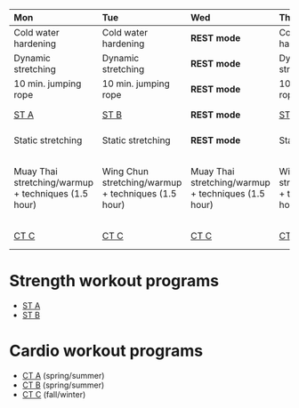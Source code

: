 

| Mon | Tue | Wed | Thu | Fri | Sat | Sun |
|:---|:---|:---|:---|:---|:---|:---|
| Cold water hardening | Cold water hardening | **REST mode** | Cold water hardening | Cold water hardening | **REST mode** | Cold water hardening |
| Dynamic stretching | Dynamic stretching | **REST mode** | Dynamic stretching | Dynamic stretching | **REST mode** | Dynamic stretching |
| 10 min. jumping rope | 10 min. jumping rope | **REST mode** | 10 min. jumping rope | 10 min. jumping rope | **REST mode** | 10 min. jumping rope |
| [ST A](https://github.com/mobsikx/workout/blob/master/Full-A.md) | [ST B](https://github.com/mobsikx/workout/blob/master/Full-B.md) | **REST mode** | [ST A](https://github.com/mobsikx/workout/blob/master/Full-A.md) | [ST B](https://github.com/mobsikx/workout/blob/master/Full-B.md) | **REST mode** | [ST A](https://github.com/mobsikx/workout/blob/master/Full-A.md) |
| Static stretching | Static stretching | **REST mode** | Static stretching | Static stretching | **REST mode** | Static stretching |
| Muay Thai stretching/warmup + techniques (1.5 hour) | Wing Chun stretching/warmup + techniques (1.5 hour) | Muay Thai stretching/warmup + techniques (1.5 hour) | Wing Chun stretching/warmup + techniques (1.5 hour) | BJJ warmup/stretching (30 minutes) + watch basic stuff on video (30+ min.) | **REST mode** | BJJ warmup/stretching (30 minutes) + watch basic stuff on video (30+ min.) |
| [CT C](https://github.com/mobsikx/workout/blob/master/Cardio-Light.md) | [CT C](https://github.com/mobsikx/workout/blob/master/Cardio-Light.md) | [CT C](https://github.com/mobsikx/workout/blob/master/Cardio-Light.md) | [CT C](https://github.com/mobsikx/workout/blob/master/Cardio-Light.md) | [CT C](https://github.com/mobsikx/workout/blob/master/Cardio-Light.md) | **REST mode** | [CT C](https://github.com/mobsikx/workout/blob/master/Cardio-Light.md) |

# Strength workout programs
* [ST A](https://github.com/mobsikx/workout/blob/master/Full-A.md)
* [ST B](https://github.com/mobsikx/workout/blob/master/Full-B.md)

# Cardio workout programs
* [CT A](https://github.com/mobsikx/workout/blob/master/Cardio-Explosive.md) (spring/summer)
* [CT B](https://github.com/mobsikx/workout/blob/master/Cardio-Endurance.md) (spring/summer)
* [CT C](https://github.com/mobsikx/workout/blob/master/Cardio-Light.md) (fall/winter)
